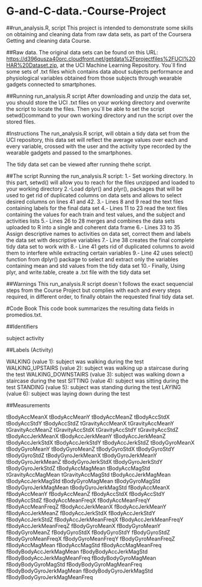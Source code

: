 # G-and-C-data.-Course-Project

##run_analysis.R, script
This project is intended to demonstrate some skills on obtaining and cleaning data from raw data sets, as part of the Coursera Getting and cleaning data Course.

##Raw data.
The original data sets can be found on this URL: https://d396qusza40orc.cloudfront.net/getdata%2Fprojectfiles%2FUCI%20HAR%20Dataset.zip, at the UCI Machine Learning Repository. You´ll find some sets of .txt files which contains data about subjects performance and physiological variables obtained from those subjects through wearable gadgets connected to smartphones.

##Running run_analysis.R script
After downloading and unzip the data set, you should store the UCI .txt files on your working directory and overwrite the script to locate the files. Then you´ll be able to set the script setwd()command to your own working directory and run the script over the stored files.

#Instructions
The run_analysis.R script, will obtain a tidy data set from the UCI repository, this data set will reflect the average values over each and every variable, crossed with the user and the activity type recorded by the wearable gadgets and passed to the smartphones.

The tidy data set can be viewed after running thehe script.

##The script
Running the run_analysis.R script: 1.- Set working directory. In this part, setwd() will allow you to reach for the files unzipped and loaded to your working directory 2.-Load dplyr() and plyr(), packages that will be used to get rid of duplicated columns on data sets and allows to select desired columns on lines 41 and 42. 3.- Lines 8 and 9 read the text files containing labels for the final data set 4.- Lines 11 to 23 read the text files containing the values for each train and test values, and the subject and activities lists 5.- Lines 26 to 28 merges and combines the data sets uploaded to R into a single and coherent data frame 6.- Lines 33 to 35 Assign descriptive names to activities on data set, correct them and labels the data set with descriptive variables 7.- Line 38 creates the final complete tidy data set to work with 8.- Line 41 gets rid of duplicated columns to avoid them to interfere while extracting certain variables 9.- Line 42 uses select() function from dplyr() package to select and extract only the variables containing mean and std values from the tidy data set 10.- Finally, Using plyr, and write.table, create a .txt file with the tidy data set

##Warnings
This run_analysis.R script doesn´t follows the exact sequencial steps from the Course Project but complies with each and every steps required, in different order, to finally obtain the requested final tidy data set.

#Code Book
This code book summarizes the resulting data fields in promedios.txt.

##Identifiers

subject 
activity 

##Labels (Activity)

WALKING (value 1): subject was walking during the test
WALKING_UPSTAIRS (value 2): subject was walking up a staircase during the test
WALKING_DOWNSTAIRS (value 3): subject was walking down a staircase during the test
SITTING (value 4): subject was sitting during the test
STANDING (value 5): subject was standing during the test
LAYING (value 6): subject was laying down during the test

##Measurements

tBodyAccMeanX
tBodyAccMeanY
tBodyAccMeanZ
tBodyAccStdX
tBodyAccStdY
tBodyAccStdZ
tGravityAccMeanX
tGravityAccMeanY
tGravityAccMeanZ
tGravityAccStdX
tGravityAccStdY
tGravityAccStdZ
tBodyAccJerkMeanX
tBodyAccJerkMeanY
tBodyAccJerkMeanZ
tBodyAccJerkStdX
tBodyAccJerkStdY
tBodyAccJerkStdZ
tBodyGyroMeanX
tBodyGyroMeanY
tBodyGyroMeanZ
tBodyGyroStdX
tBodyGyroStdY
tBodyGyroStdZ
tBodyGyroJerkMeanX
tBodyGyroJerkMeanY
tBodyGyroJerkMeanZ
tBodyGyroJerkStdX
tBodyGyroJerkStdY
tBodyGyroJerkStdZ
tBodyAccMagMean
tBodyAccMagStd
tGravityAccMagMean
tGravityAccMagStd
tBodyAccJerkMagMean
tBodyAccJerkMagStd
tBodyGyroMagMean
tBodyGyroMagStd
tBodyGyroJerkMagMean
tBodyGyroJerkMagStd
fBodyAccMeanX
fBodyAccMeanY
fBodyAccMeanZ
fBodyAccStdX
fBodyAccStdY
fBodyAccStdZ
fBodyAccMeanFreqX
fBodyAccMeanFreqY
fBodyAccMeanFreqZ
fBodyAccJerkMeanX
fBodyAccJerkMeanY
fBodyAccJerkMeanZ
fBodyAccJerkStdX
fBodyAccJerkStdY
fBodyAccJerkStdZ
fBodyAccJerkMeanFreqX
fBodyAccJerkMeanFreqY
fBodyAccJerkMeanFreqZ
fBodyGyroMeanX
fBodyGyroMeanY
fBodyGyroMeanZ
fBodyGyroStdX
fBodyGyroStdY
fBodyGyroStdZ
fBodyGyroMeanFreqX
fBodyGyroMeanFreqY
fBodyGyroMeanFreqZ
fBodyAccMagMean
fBodyAccMagStd
fBodyAccMagMeanFreq
fBodyBodyAccJerkMagMean
fBodyBodyAccJerkMagStd
fBodyBodyAccJerkMagMeanFreq
fBodyBodyGyroMagMean
fBodyBodyGyroMagStd
fBodyBodyGyroMagMeanFreq
fBodyBodyGyroJerkMagMean
fBodyBodyGyroJerkMagStd
fBodyBodyGyroJerkMagMeanFreq
